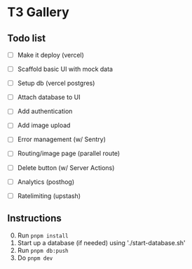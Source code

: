 # T3 Gallery

## Todo list
- [ ] Make it deploy (vercel)
- [ ] Scaffold basic UI with mock data
- [ ] Setup db (vercel postgres)
- [ ] Attach database to UI
- [ ] Add authentication
- [ ] Add image upload
- [ ] Error management (w/ Sentry)
- [ ] Routing/image page (parallel route)
- [ ] Delete button (w/ Server Actions)
- [ ] Analytics (posthog)
- [ ] Ratelimiting (upstash)


## Instructions
0. Run `pnpm install`
1. Start up a database (if needed) using './start-database.sh'
2. Run `pnpm db:push`
3. Do `pnpm dev`
